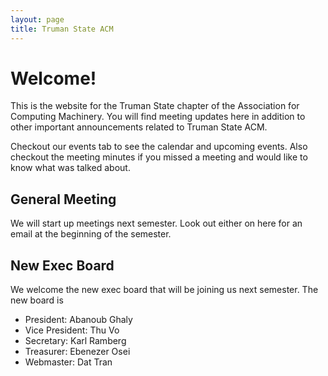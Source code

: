 ```yaml
---
layout: page
title: Truman State ACM
---
```


# Welcome!

This is the website for the Truman State chapter of the Association for Computing Machinery. You will find meeting updates here in addition to other important announcements related to Truman State ACM. 

Checkout our events tab to see the calendar and upcoming events. Also checkout the meeting minutes if you missed a meeting and would like to know what was talked about. 



## General Meeting

We will start up meetings next semester. Look out either on here for an email at the beginning of the semester. 

## New Exec Board 

We welcome the new exec board that will be joining us next semester. The new board is 

- President: Abanoub Ghaly
- Vice President: Thu Vo
- Secretary: Karl Ramberg
- Treasurer: Ebenezer Osei
- Webmaster: Dat Tran

